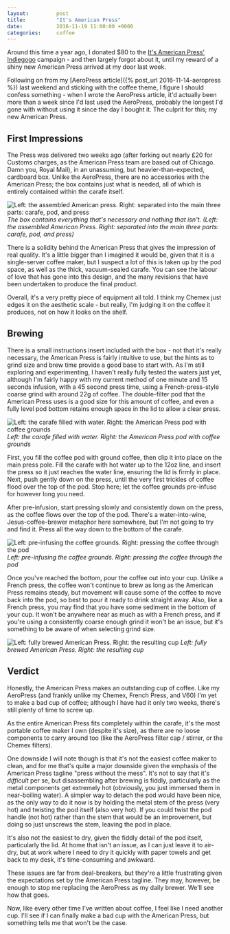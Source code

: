```yaml
---
layout:         post
title:          "It's American Press"
date:           2016-11-19 11:00:00 +0000
categories:     coffee
---
```


Around this time a year ago, I donated $80 to the [It's American Press' Indiegogo][american-press-indiegogo-page] campaign - and then largely forgot about it, until my reward of a shiny new American Press arrived at my door last week.

<!-- Read More -->

Following on from my [AeroPress article]({% post_url 2016-11-14-aeropress %}) last weekend and sticking with the coffee theme, I figure I should confess something - when I wrote the AeroPress article, it'd actually been more than a week since I'd last used the AeroPress, probably the longest I'd gone with without using it since the day I bought it. The culprit for this; my new American Press.

## First Impressions

The Press was delivered two weeks ago (after forking out nearly £20 for Customs charges, as the American Press team are based out of Chicago. Damn you, Royal Mail), in an unassuming, but heavier-than-expected, cardboard box. Unlike the AeroPress, there are no accessories with the American Press; the box contains just what is needed, all of which is entirely contained within the carafe itself.

![Left: the assembled American press. Right: separated into the main three parts: carafe, pod, and press]({{site.baseurl}}/assets/img/american-press-carafe.jpg)
*The box contains everything that's necessary and nothing that isn't. (Left: the assembled American Press. Right: separated into the main three parts: carafe, pod, and press)*

There is a solidity behind the American Press that gives the impression of real quality. It's a little bigger than I imagined it would be, given that it is a single-server coffee maker, but I suspect a lot of this is taken up by the pod space, as well as the thick, vacuum-sealed carafe. You can see the labour of love that has gone into this design, and the many revisions that have been undertaken to produce the final product.

Overall, it's a very pretty piece of equipment all told. I think my Chemex just edges it on the aesthetic scale - but really, I'm judging it on the coffee it produces, not on how it looks on the shelf.

## Brewing

There is a small instructions insert included with the box - not that it's really necessary, the American Press is fairly intuitive to use, but the hints as to grind size and brew time provide a good base to start with. As I'm still exploring and experimenting, I haven't really fully tested the waters just yet, although I'm fairly happy with my current method of one minute and 15 seconds infusion, with a 45 second press time, using a French-press-style coarse grind with around 22g of coffee. The double-filter pod that the American Press uses is a good size for this amount of coffee, and even a fully level pod bottom retains enough space in the lid to allow a clear press.

![Left: the carafe filled with water. Right: the American Press pod with coffee grounds]({{site.baseurl}}/assets/img/american-press-setup.jpg)
*Left: the carafe filled with water. Right: the American Press pod with coffee grounds*

First, you fill the coffee pod with ground coffee, then clip it into place on the main press pole. Fill the carafe with hot water up to the 12oz line, and insert the press so it just reaches the water line, ensuring the lid is firmly in place. Next, push gently down on the press, until the very first trickles of coffee flood over the top of the pod. Stop here; let the coffee grounds pre-infuse for however long you need.

After pre-infusion, start pressing slowly and consistently down on the press, as the coffee flows over the top of the pod. There's a water-into-wine, Jesus-coffee-brewer metaphor here somewhere, but I'm not going to try and find it. Press all the way down to the bottom of the carafe.

![Left: pre-infusing the coffee grounds. Right: pressing the coffee through the pod]({{site.baseurl}}/assets/img/american-press-brew.jpg)
*Left: pre-infusing the coffee grounds. Right: pressing the coffee through the pod*

Once you've reached the bottom, pour the coffee out into your cup. Unlike a French press, the coffee won't continue to brew as long as the American Press remains steady, but movement will cause some of the coffee to move back into the pod, so best to pour it ready to drink straight away. Also, like a French press, you may find that you have some sediment in the bottom of your cup. It won't be anywhere near as much as with a French press, and if you're using a consistently coarse enough grind it won't be an issue, but it's something to be aware of when selecting grind size.

![Left: fully brewed American Press. Right: the resulting cup]({{site.baseurl}}/assets/img/american-press-result.jpg)
*Left: fully brewed American Press. Right: the resulting cup*

## Verdict

Honestly, the American Press makes an outstanding cup of coffee. Like my AeroPress (and frankly unlike my Chemex, French Press, and V60) I'm yet to make a bad cup of coffee; although I have had it only two weeks, there's still plenty of time to screw up. 

As the entire American Press fits completely within the carafe, it's the most portable coffee maker I own (despite it's size), as there are no loose components to carry around too (like the AeroPress filter cap / stirrer, or the Chemex filters). 

One downside I will note though is that it's not the easiest coffee maker to clean, and for me that's quite a major downside given the emphasis of the American Press tagline "press without the mess". It's not to say that it's *difficult* per se, but disassembling after brewing is fiddly, particularly as the metal components get extremely hot (obviously, you just immersed them in near-boiling water). A simpler way to detach the pod would have been nice, as the only way to do it now is by holding the metal stem of the press (very hot) and twisting the pod itself (also very hot). If you could twist the pod handle (not hot) rather than the stem that would be an improvement, but doing so just unscrews the stem, leaving the pod in place.

It's also not the easiest to dry, given the fiddly detail of the pod itself, particularly the lid. At home that isn't an issue, as I can just leave it to air-dry, but at work where I need to dry it quickly with paper towels and get back to my desk, it's time-consuming and awkward.

These issues are far from deal-breakers, but they're a little frustrating given the expectations set by the American Press tagline. They may, however, be enough to stop me replacing the AeroPress as my daily brewer. We'll see how that goes.

Now, like every other time I've written about coffee, I feel like I need another cup. I'll see if I can finally make a bad cup with the American Press, but something tells me that won't be the case.

[american-press-indiegogo-page]: https://www.indiegogo.com/projects/it-s-a-new-way-to-brew-it-s-american-press-coffee-design/